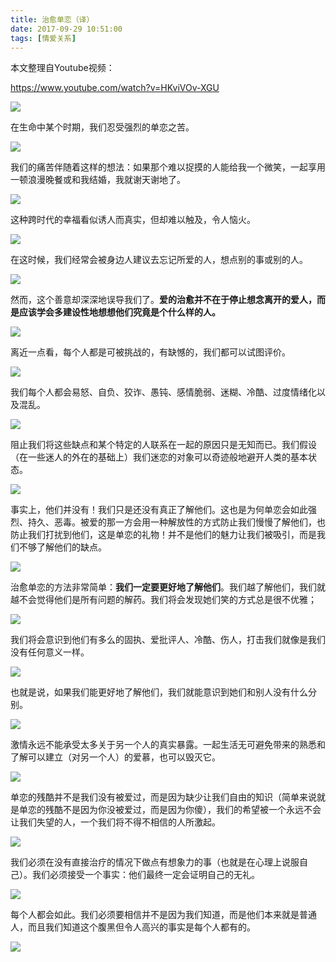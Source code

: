 ```yaml
---
title: 治愈单恋（译）
date: 2017-09-29 10:51:00
tags: [情爱关系]
---
```


本文整理自Youtube视频：

https://www.youtube.com/watch?v=HKviVOv-XGU

![](https://wx1.sinaimg.cn/large/83900b4egy1fk1unjcauvj20zk0k0x0h.jpg)


在生命中某个时期，我们忍受强烈的单恋之苦。

![](https://wx1.sinaimg.cn/large/83900b4egy1fk1ur0eicvj20hs0a0wlg.jpg)

我们的痛苦伴随着这样的想法：如果那个难以捉摸的人能给我一个微笑，一起享用一顿浪漫晚餐或和我结婚，我就谢天谢地了。

![](https://wx1.sinaimg.cn/large/83900b4egy1fk1uqjlio8j20hs0a046n.jpg)

这种跨时代的幸福看似诱人而真实，但却难以触及，令人恼火。

![](https://wx1.sinaimg.cn/large/83900b4egy1fk1usolpolj20hs0a0tds.jpg)

在这时候，我们经常会被身边人建议去忘记所爱的人，想点别的事或别的人。

![](https://wx1.sinaimg.cn/large/83900b4egy1fk1uthf8jxj20hs0a0ahl.jpg)

然而，这个善意却深深地误导我们了。**爱的治愈并不在于停止想念离开的爱人，而是应该学会多建设性地想想他们究竟是个什么样的人。**

![](https://wx1.sinaimg.cn/large/83900b4egy1fk1uuvt8dpj20hs0a0n0q.jpg)

离近一点看，每个人都是可被挑战的，有缺憾的，我们都可以试图评价。

![](https://wx1.sinaimg.cn/large/83900b4egy1fk1uvneloqj20hs0a0gre.jpg)

我们每个人都会易怒、自负、狡诈、愚钝、感情脆弱、迷糊、冷酷、过度情绪化以及混乱。

![](https://wx1.sinaimg.cn/large/83900b4egy1fk1uw51ygkj20hs0a00zi.jpg)

阻止我们将这些缺点和某个特定的人联系在一起的原因只是无知而已。我们假设（在一些迷人的外在的基础上）我们迷恋的对象可以奇迹般地避开人类的基本状态。

![](https://wx1.sinaimg.cn/large/83900b4egy1fk1uxyccbfj20hs0a0aii.jpg)

事实上，他们并没有！我们只是还没有真正了解他们。这也是为何单恋会如此强烈、持久、恶毒。被爱的那一方会用一种解放性的方式防止我们慢慢了解他们，也防止我们打扰到他们，这是单恋的礼物！并不是他们的魅力让我们被吸引，而是我们不够了解他们的缺点。

![](https://wx1.sinaimg.cn/large/83900b4egy1fk1uyhl7uwj20hs0a078m.jpg)




治愈单恋的方法非常简单：**我们一定要更好地了解他们**。我们越了解他们，我们就越不会觉得他们是所有问题的解药。我们将会发现她们笑的方式总是很不优雅；

![](https://wx1.sinaimg.cn/large/83900b4egy1fk1v0ljch3j20hs0a0qa7.jpg)

我们将会意识到他们有多么的固执、爱批评人、冷酷、伤人，打击我们就像是我们没有任何意义一样。

![](https://wx1.sinaimg.cn/large/83900b4egy1fk1v12xqujj20hs0a0ai3.jpg)

也就是说，如果我们能更好地了解他们，我们就能意识到她们和别人没有什么分别。

![](https://wx1.sinaimg.cn/large/83900b4egy1fk1v1xk7abj20hs0a0qau.jpg)

激情永远不能承受太多关于另一个人的真实暴露。一起生活无可避免带来的熟悉和了解可以建立（对另一个人）的爱慕，也可以毁灭它。

![](https://wx1.sinaimg.cn/large/83900b4egy1fk1v2eh9z8j20hs0a0tcb.jpg)

单恋的残酷并不是我们没有被爱过，而是因为缺少让我们自由的知识（简单来说就是单恋的残酷不是因为你没被爱过，而是因为你傻），我们的希望被一个永远不会让我们失望的人，一个我们将不得不相信的人所激起。

![](https://wx1.sinaimg.cn/large/83900b4egy1fk1v32my6zj20hs0a0q9d.jpg)

我们必须在没有直接治疗的情况下做点有想象力的事（也就是在心理上说服自己）。我们必须接受一个事实：他们最终一定会证明自己的无礼。

![](https://wx1.sinaimg.cn/large/83900b4egy1fk1v3p3ryej20hs0a078g.jpg)

每个人都会如此。我们必须要相信并不是因为我们知道，而是他们本来就是普通人，而且我们知道这个腹黑但令人高兴的事实是每个人都有的。

![](https://wx1.sinaimg.cn/large/83900b4egy1fk1v4zt4u9j20hs0a0dm4.jpg)











